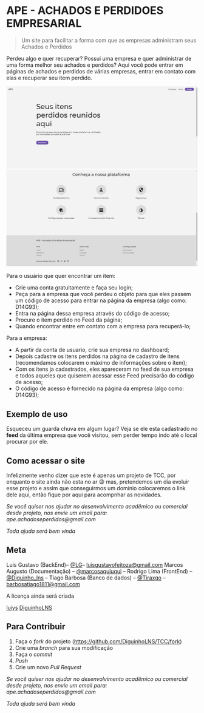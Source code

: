 # APE - ACHADOS E PERDIDOES EMPRESARIAL 
> Um site para facilitar a forma com que as empresas administram seus Achados e Perdidos

Perdeu algo e quer recuperar? Possui uma empresa e quer administrar de uma forma melhor seu achados e perdidos? 
Aqui você pode entrar em páginas de achados e perdidos de várias empresas, entrar em contato com elas e recuperar seu item perdido.

![Index Cima](src/media/indexUp_screenshot.png)
![Index Baixo](src/media/indexBot_screenshot.png)

Para o usuário que quer encontrar um item:
* Crie uma conta gratuitamente e faça seu login;
* Peça para a empresa que você perdeu o objeto para que eles passem um código de acesso para entrar na página da empresa (algo como: D14G93);
* Entra na página dessa empresa através do código de acesso;
* Procure o item perdido no Feed da página;
* Quando encontrar entre em contato com a empresa para recuperá-lo; 

Para a empresa: 
* A partir da conta de usuario, crie sua empresa no dashboard; 
* Depois cadastre os itens perdidos na página de cadastro de itens (recomendamos colocarem o máximo de informações sobre o item);
* Com os itens ja cadastrados, eles apareceram no feed de sua empresa e todos aqueles que quiserem acessar esse Feed precisarão do código de acesso;
* O código de acesso é fornecido na página da empresa (algo como: D14G93);

## Exemplo de uso

Esqueceu um guarda chuva em algum lugar? Veja se ele esta cadastrado no **feed** da última empresa que você visitou, sem perder tempo indo até o local
procurar por ele.

## Como acessar o site

Infelizmente venho dizer que este é apenas um projeto de TCC, por enquanto o site ainda não esta no ar 😩 mas, pretendemos um dia evoluir esse projeto
e assim que conseguirmos um domínio colocaremos o link dele aqui, então fique por aqui para acompnhar as novidades.

_Se você quiser nos ajudar no desenvolvimento acadêmico ou comercial desde projeto, nos envie um email para: ape.achadoseperdidos@gmail.com_

_Toda ajuda será bem vinda_

## Meta

Luis Gustavo (BackEnd)– [@LG](https://twitter.com/__User__Name)– luisgustavofeitoza@gmail.com
Marcos Augusto (Documentação)  – [@marcosaquiuqui](https://twitter.com/marcosaquiuqui) – 
Rodrigo Lima (FrontEnd) – [@Diguinho_lns](https://twitter.com/Diguinho_lns) – 
Tiago Barbosa (Banco de dados) – [@Tiraxgo](https://twitter.com/Tiraxgo) – barbosatiago1811@gmail.com

A licença ainda será criada

[luiys](https://github.com/luiys)
[DiguinhoLNS](https://github.com/DiguinhoLNS)

## Para Contribuir

1. Faça o _fork_ do projeto (<https://github.com/DiguinhoLNS/TCC/fork>)
2. Crie uma _branch_ para sua modificação 
3. Faça o _commit_ 
4. _Push_ 
5. Crie um novo _Pull Request_

_Se você quiser nos ajudar no desenvolvimento acadêmico ou comercial desde projeto, nos envie um email para: ape.achadoseperdidos@gmail.com_

_Toda ajuda será bem vinda_
